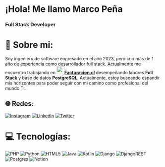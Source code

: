 # ¡Hola! Me llamo Marco Peña
### Full Stack Developer


# 💫 Sobre mi:

Soy ingeniero de software engresado en el año 2023, pero con más de 1 año de experiencia como desarrollador full stack. Actualmente me encuentro trabajando en [<img src="https://facturacion.cl/img/Facturacion.png" width="25px"></img><strong>Facturacion.cl</strong>](https://facturacion.cl) desempeñando labores <strong>Full Stack</strong> y base de datos <strong>PostgreSQL</strong>.
Actualmente, estoy buscando espandir mis horizontes para poder seguir con mi camino como profesional del mundo TI.


## 🌐 Redes:
[![Instagram](https://img.shields.io/badge/Instagram-%23E4405F.svg?logo=Instagram&logoColor=white)](https://instagram.com/marcozsh) [![LinkedIn](https://img.shields.io/badge/LinkedIn-%230077B5.svg?logo=linkedin&logoColor=white)](https://linkedin.com/in/marcozsh) [![Twitter](https://img.shields.io/badge/Twitter-%231DA1F2.svg?logo=Twitter&logoColor=white)](https://twitter.com/marcozsh) 

# 💻 Tecnologías:
![PHP](https://img.shields.io/badge/php-%23777BB4.svg?style=for-the-badge&logo=php&logoColor=white) ![Python](https://img.shields.io/badge/python-3670A0?style=for-the-badge&logo=python&logoColor=ffdd54) ![HTML5](https://img.shields.io/badge/html5-%23E34F26.svg?style=for-the-badge&logo=html5&logoColor=white) ![Java](https://img.shields.io/badge/java-%23ED8B00.svg?style=for-the-badge&logo=java&logoColor=white) ![Kotlin](https://img.shields.io/badge/kotlin-%230095D5.svg?style=for-the-badge&logo=kotlin&logoColor=white) ![Django](https://img.shields.io/badge/django-%23092E20.svg?style=for-the-badge&logo=django&logoColor=white) ![DjangoREST](https://img.shields.io/badge/DJANGO-REST-ff1709?style=for-the-badge&logo=django&logoColor=white&color=ff1709&labelColor=gray) ![Postgres](https://img.shields.io/badge/postgres-%23316192.svg?style=for-the-badge&logo=postgresql&logoColor=white) ![Notion](https://img.shields.io/badge/Notion-%23000000.svg?style=for-the-badge&logo=notion&logoColor=white)
